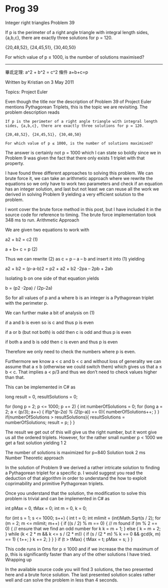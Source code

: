 # Prog 39

Integer right triangles
Problem 39

If p is the perimeter of a right angle triangle with integral length sides, {a,b,c}, 
there are exactly three solutions for p = 120.

{20,48,52}, {24,45,51}, {30,40,50}

For which value of p ≤ 1000, is the number of solutions maximised?

----

畢氐定理: a^2 + b^2 = c^2
條件 a+b+c=p


Written by Kristian on 3 May 2011

Topics: Project Euler

Even though the title nor the description of Problem 39 of Project Euler mentions Pythagorean Triplets, this is the topic we are revisiting. The problem description reads

    If p is the perimeter of a right angle triangle with integral length sides, {a,b,c}, there are exactly three solutions for p = 120.

    {20,48,52}, {24,45,51}, {30,40,50}

    For which value of p ≤ 1000, is the number of solutions maximised?

The answer is certainly not p = 1000 which I can state so boldly since we in Problem 9 was given the fact that there only exists 1 triplet with that property.

I have found three different approaches to solving this problem. We can brute force it, we can take an arithmetic approach where we rewrite the equations so we only have to work two parameters and check if an equation has an integer solution, and last but not least we can reuse all the work we derived in solving Problem 9 yielding a very efficient solution to the problem.

I wont cover the brute force method in this post, but I have included it in the source code for reference to timing. The brute force implementation took 348 ms to run.
Arithmetic Approach

We are given two equations to work with

a2 + b2 = c2 (1)

a + b+ c = p (2)

Thus we can rewrite (2) as c = p  – a – b and insert it into (1) yielding

a2 + b2 = (p-a-b)2 = p2 + a2 + b2 -2pa – 2pb + 2ab

Isolating b on one side of that equation yields

b = (p2 -2pa) / (2p-2a)

So for all values of p and a where b is an integer is a Pythagorean triplet with the perimeter p.

We can further make a bit of analysis on (1)

if a and b is even so is c and thus p is even

if a or b (but not both) is odd then c is odd and thus p is even

if both a and b is odd then c is even and thus p is even

Therefore we only need to check the numbers where p is even.

Furthermore we know a < c and b < c and without loss of generality we can assume that a ≤ b (otherwise we could switch them) which gives us that a ≤ b < c.  That implies  a < p/3 and thus we don’t need to check values higher than that.

This can be implemented in C# as
	
long result = 0, resultSolutions = 0;
 
for (long p = 2; p <= 1000; p += 2) {
    int numberOfSolutions = 0;
    for (long a = 2; a < (p/3); a++) {
          if(p*(p-2*a) % (2*(p-a)) == 0){
              numberOfSolutions++;
          }
      }
      if(numberOfSolutions > resultSolutions){
        resultSolutions = numberOfSolutions;
        result = p;
    }
}

The result we get out of this will give us the right number, but it wont give us all the ordered triplets. However, for the rather small number p < 1000 we get a fast solution yielding
1
2
	
The number of solutions is maximized for p=840
Solution took 2 ms
Number Theoretic approach

In the solution of Problem 9 we derived a rather intricate solution to finding a Pythagorean triplet for a specific p. I would suggest you read the deduction of that algorithm in order to understand the how to exploit coprimability and primitive Pythagorean triplets.

Once you understand that the solution, the modification to solve this problem is trivial and can be implemented in C# as

int pMax = 0, tMax = 0;
int m = 0, k = 0;
 
for (int s = 1; s <= 1000; s++) {
    int t = 0;
    int mlimit = (int)Math.Sqrt(s / 2);
    for (m = 2; m <= mlimit; m++) {
        if ((s / 2) % m == 0) { // m found
            if (m % 2 == 0) { // ensure that we find an odd number for k
                k = m + 1;
            } else {
                k = m + 2;
            }
            while (k < 2 * m && k <= s / (2 * m)) {
                 if (s / (2 * m) % k == 0 && gcd(k, m) == 1) {
                     t++;
                 }
                 k += 2;
             }
         }
     }
     if (t > tMax) {
        tMax = t;
        pMax = s;
    }
}

This code runs in 0ms for p ≤ 1000 and if we increase the the maximum of p, this is significantly faster than any of the other solutions I have tried.
Wrapping up

In the available source code you will find 3 solutions, the two presented here and a brute force solution. The last presented solution scales rather well and can solve the problem in less than 4 seconds.